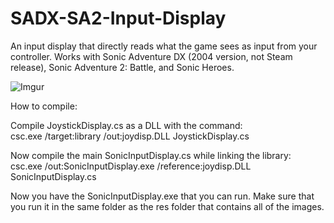 # SADX-SA2-Input-Display
An input display that directly reads what the game sees as input from your controller. Works with Sonic Adventure DX (2004 version, not Steam release), Sonic Adventure 2: Battle, and Sonic Heroes.  
    
![Imgur](http://i.imgur.com/cca2wiI.png)    
     
How to compile:     
     
Compile JoystickDisplay.cs as a DLL with the command:    
csc.exe /target:library /out:joydisp.DLL JoystickDisplay.cs     
    
Now compile the main SonicInputDisplay.cs while linking the library:    
csc.exe /out:SonicInputDisplay.exe /reference:joydisp.DLL SonicInputDisplay.cs    
    
Now you have the SonicInputDisplay.exe that you can run. Make sure that you run it in the same folder as the res folder that contains all of the images.     
